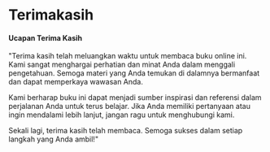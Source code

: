 # Terimakasih

#### **Ucapan Terima Kasih**

"Terima kasih telah meluangkan waktu untuk membaca buku online ini. Kami sangat menghargai perhatian dan minat Anda dalam menggali pengetahuan. Semoga materi yang Anda temukan di dalamnya bermanfaat dan dapat memperkaya wawasan Anda.

Kami berharap buku ini dapat menjadi sumber inspirasi dan referensi dalam perjalanan Anda untuk terus belajar. Jika Anda memiliki pertanyaan atau ingin mendalami lebih lanjut, jangan ragu untuk menghubungi kami.

Sekali lagi, terima kasih telah membaca. Semoga sukses dalam setiap langkah yang Anda ambil!"
